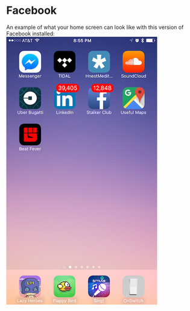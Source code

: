# Facebook

An example of what your home screen can look like with this version of Facebook installed:
![Home screen](/screen-grab.JPG)